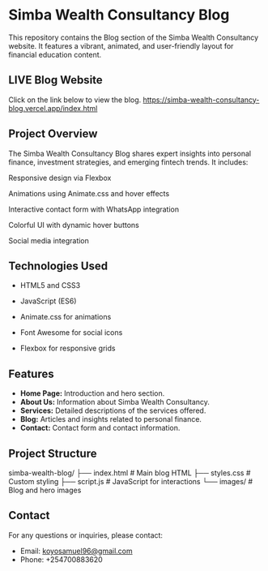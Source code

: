 # Simba Wealth Consultancy Blog

This repository contains the Blog section of the Simba Wealth Consultancy website. It features a vibrant, animated, and user-friendly layout for financial education content.

## LIVE Blog Website
Click on the link below to view the blog.
https://simba-wealth-consultancy-blog.vercel.app/index.html
## Project Overview
The Simba Wealth Consultancy Blog shares expert insights into personal finance, investment strategies, and emerging fintech trends. It includes:

Responsive design via Flexbox

Animations using Animate.css and hover effects

Interactive contact form with WhatsApp integration

Colorful UI with dynamic hover buttons

Social media integration

## Technologies Used

*  HTML5 and CSS3

* JavaScript (ES6)

* Animate.css for animations

* Font Awesome for social icons

* Flexbox for responsive grids

## Features

*   **Home Page:** Introduction and hero section.
*   **About Us:** Information about Simba Wealth Consultancy.
*   **Services:** Detailed descriptions of the services offered.
*   **Blog:** Articles and insights related to personal finance.
*   **Contact:** Contact form and contact information.


## Project Structure

simba-wealth-blog/
├── index.html       # Main blog HTML
├── styles.css       # Custom styling
├── script.js        # JavaScript for interactions
└── images/          # Blog and hero images




## Contact

For any questions or inquiries, please contact:

*   Email: [koyosamuel96@gmail.com](mailto:koyosamuel96@gmail.com)
*   Phone: +254700883620



